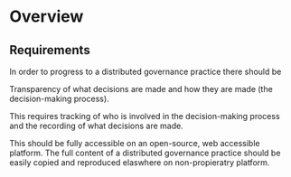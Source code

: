 # Overview

## Requirements

In order to progress to a distributed governance practice there should be

Transparency of what decisions are made and how they are made \(the decision-making process\).

This requires tracking of who is involved in the decision-making process and the recording of what decisions are made.

This should be fully accessible on an open-source, web accessible platform. The full content of a distributed governance practice should be easily copied and reproduced elaswhere on non-propieratry platform.





